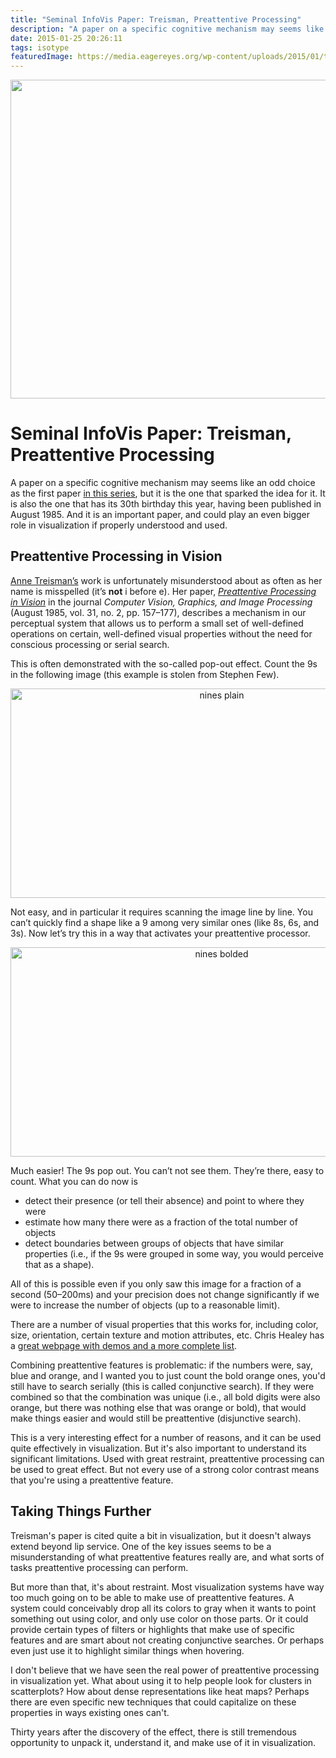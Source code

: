 ```yaml
---
title: "Seminal InfoVis Paper: Treisman, Preattentive Processing"
description: "A paper on a specific cognitive mechanism may seems like an odd choice as the first paper in this series, but it is the one that sparked the idea for it. It is also the one that has its 30th birthday this year, having been published in August 1985. And it is an important paper, and could play an even bigger role in visualization if properly understood and used."
date: 2015-01-25 20:26:11
tags: isotype
featuredImage: https://media.eagereyes.org/wp-content/uploads/2015/01/treisman-teaser.gif
---
```


<p align="center"><img src="https://media.eagereyes.org/wp-content/uploads/2015/01/treisman-teaser.gif" width="825" height="510" /></p>

# Seminal InfoVis Paper: Treisman, Preattentive Processing

A paper on a specific cognitive mechanism may seems like an odd choice as the first paper <a href="/section/seminal-papers">in this series</a>, but it is the one that sparked the idea for it. It is also the one that has its 30th birthday this year, having been published in August 1985. And it is an important paper, and could play an even bigger role in visualization if properly understood and used.

## Preattentive Processing in Vision

<a href="http://en.wikipedia.org/wiki/Anne_Treisman">Anne Treisman’s</a> work is unfortunately misunderstood about as often as her name is misspelled (it’s <strong>not</strong> i before e). Her paper, <em><a href="http://www.sciencedirect.com/science/article/pii/S0734189X85800049">Preattentive Processing in Vision</a></em> in the journal <em>Computer Vision, Graphics, and Image Processing</em> (August 1985, vol. 31, no. 2, pp. 157–177), describes a mechanism in our perceptual system that allows us to perform a small set of well-defined operations on certain, well-defined visual properties without the need for conscious processing or serial search.

This is often demonstrated with the so-called pop-out effect. Count the 9s in the following image (this example is stolen from Stephen Few).

<p align="center"><img class="aligncenter size-medium wp-image-8681" src="https://media.eagereyes.org/wp-content/uploads/2015/01/nines-plain.png" alt="nines plain" width="660" height="335" /></p>

Not easy, and in particular it requires scanning the image line by line. You can’t quickly find a shape like a 9 among very similar ones (like 8s, 6s, and 3s). Now let’s try this in a way that activates your preattentive processor.

<p align="center"><img class="aligncenter size-medium wp-image-8680" src="https://media.eagereyes.org/wp-content/uploads/2015/01/nines-bolded.png" alt="nines bolded" width="660" height="335" /></p>

Much easier! The 9s pop out. You can’t not see them. They’re there, easy to count. What you can do now is

<ul>
    <li>detect their presence (or tell their absence) and point to where they were</li>
    <li>estimate how many there were as a fraction of the total number of objects</li>
    <li>detect boundaries between groups of objects that have similar properties (i.e., if the 9s were grouped in some way, you would perceive that as a shape).</li>
</ul>

All of this is possible even if you only saw this image for a fraction of a second (50–200ms) and your precision does not change significantly if we were to increase the number of objects (up to a reasonable limit).

There are a number of visual properties that this works for, including color, size, orientation, certain texture and motion attributes, etc. Chris Healey has a <a href="http://www.csc.ncsu.edu/faculty/healey/PP/">great webpage with demos and a more complete list</a>.

Combining preattentive features is problematic: if the numbers were, say, blue and orange, and I wanted you to just count the bold orange ones, you'd still have to search serially (this is called conjunctive search). If they were combined so that the combination was unique (i.e., all bold digits were also orange, but there was nothing else that was orange or bold), that would make things easier and would still be preattentive (disjunctive search).

This is a very interesting effect for a number of reasons, and it can be used quite effectively in visualization. But it's also important to understand its significant limitations. Used with great restraint, preattentive processing can be used to great effect. But not every use of a strong color contrast means that you're using a preattentive feature.

## Taking Things Further

Treisman's paper is cited quite a bit in visualization, but it doesn't always extend beyond lip service. One of the key issues seems to be a misunderstanding of what preattentive features really are, and what sorts of tasks preattentive processing can perform.

But more than that, it's about restraint. Most visualization systems have way too much going on to be able to make use of preattentive features. A system could conceivably drop all its colors to gray when it wants to point something out using color, and only use color on those parts. Or it could provide certain types of filters or highlights that make use of specific features and are smart about not creating conjunctive searches. Or perhaps even just use it to highlight similar things when hovering.

I don't believe that we have seen the real power of preattentive processing in visualization yet. What about using it to help people look for clusters in scatterplots? How about dense representations like heat maps? Perhaps there are even specific new techniques that could capitalize on these properties in ways existing ones can't.

Thirty years after the discovery of the effect, there is still tremendous opportunity to unpack it, understand it, and make use of it in visualization.


<PostedBy />


